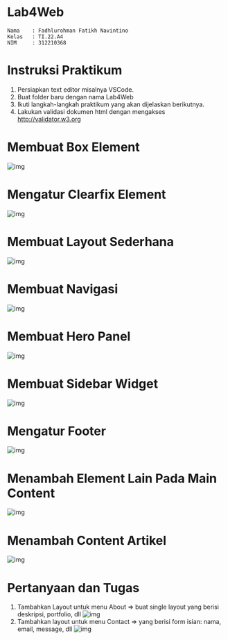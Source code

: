 # Lab4Web

```
Nama    : Fadhlurohman Fatikh Navintino
Kelas   : TI.22.A4
NIM     : 312210368
```

# Instruksi Praktikum
1. Persiapkan text editor misalnya VSCode.
2. Buat folder baru dengan nama Lab4Web
3. Ikuti langkah-langkah praktikum yang akan dijelaskan berikutnya.
4. Lakukan validasi dokumen html dengan mengakses http://validator.w3.org

# Membuat Box Element
![img](image/Screenshot%20(43).png)

# Mengatur Clearfix Element
![img](image/Screenshot%20(44).png)

# Membuat Layout Sederhana
![img](image/Screenshot%20(45).png)

# Membuat Navigasi
![img](image/Screenshot%20(47).png)

# Membuat Hero Panel
![img](image/Screenshot%20(48).png)

# Membuat Sidebar Widget
![img](image/Screenshot%20(49).png)

# Mengatur Footer
![img](image/Screenshot%20(50).png)

# Menambah Element Lain Pada Main Content
![img](image/Screenshot%20(51).png)

# Menambah Content Artikel
![img](image/Screenshot%20(52).png)

# Pertanyaan dan Tugas
1. Tambahkan Layout untuk menu About
=> buat single layout yang berisi deskripsi, portfolio, dll
![img](image)
2. Tambahkan layout untuk menu Contact
=> yang berisi form isian: nama, email, message, dll
![img](image/Screenshot%20(54).png)